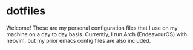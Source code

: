 # dotfiles
Welcome! These are my personal configuration files that I use on my machine on a day to day basis. Currently, I run Arch (EndeavourOS) with neovim, but my prior emacs config files are also included.
